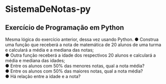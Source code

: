 # SistemaDeNotas-py
## Exercício de Programação em Python
Mesma lógica do exercício anterior, dessa vez usando Python.
● Construa uma função que receberá a nota de matemática de 20 alunos de uma turma e calculará a média e a mediana das notas; </br>
● Outra função receberá a idade dos respectivos 20 alunos e calculará a média e mediana das idades; </br>
● Entre os alunos com 50% das menores notas, qual a nota média? </br>
● Entre os alunos com 50% das maiores notas, qual a nota média? </br>
● Há relação entre a idade e a nota? </br>

